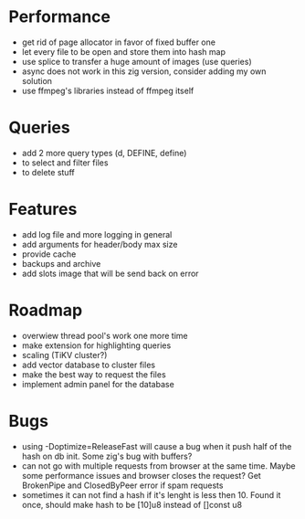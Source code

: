# Performance

* get rid of page allocator in favor of fixed buffer one
* let every file to be open and store them into hash map
* use splice to transfer a huge amount of images (use queries)
* async does not work in this zig version, consider adding my own solution
* use ffmpeg's libraries instead of ffmpeg itself

# Queries

* add 2 more query types (d, DEFINE, define)
* to select and filter files
* to delete stuff

# Features

* add log file and more logging in general
* add arguments for header/body max size
* provide cache
* backups and archive
* add slots image that will be send back on error

# Roadmap

* overwiew thread pool's work one more time
* make extension for highlighting queries
* scaling (TiKV cluster?)
* add vector database to cluster files
* make the best way to request the files
* implement admin panel for the database

# Bugs

* using -Doptimize=ReleaseFast will cause a bug when it push half of the hash on db init. Some zig's bug with buffers?
* can not go with multiple requests from browser at the same time. Maybe some performance issues and browser closes the request? Get BrokenPipe and ClosedByPeer error if spam requests
* sometimes it can not find a hash if it's lenght is less then 10. Found it once, should make hash to be [10]u8 instead of []const u8
